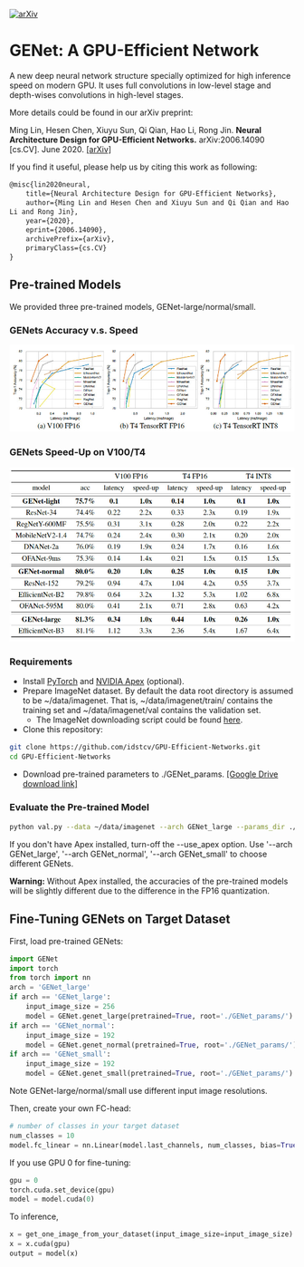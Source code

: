 [![arXiv](http://img.shields.io/badge/cs.CV-arXiv%3A2004.08955-B31B1B.svg)](https://arxiv.org/abs/2006.14090)

# GENet: A GPU-Efficient Network

A new deep neural network structure specially optimized for high inference speed on modern GPU. 
It uses full convolutions in low-level stage and depth-wises convolutions in high-level stages.

More details could be found in our arXiv preprint: 

Ming Lin, Hesen Chen, Xiuyu Sun, Qi Qian, Hao Li, Rong Jin. **Neural Architecture Design for GPU-Efficient Networks.** arXiv:2006.14090 [cs.CV]. June 2020. [[arXiv]](https://arxiv.org/abs/2006.14090)

If you find it useful, please help us by citing this work as following:

```text
@misc{lin2020neural,
    title={Neural Architecture Design for GPU-Efficient Networks},
    author={Ming Lin and Hesen Chen and Xiuyu Sun and Qi Qian and Hao Li and Rong Jin},
    year={2020},
    eprint={2006.14090},
    archivePrefix={arXiv},
    primaryClass={cs.CV}
}
```

## Pre-trained Models

We provided three pre-trained models, GENet-large/normal/small.

### GENets Accuracy v.s. Speed

![](misc/genet_acc_speed_curve.jpg)

### GENets Speed-Up on V100/T4
 
![](misc/genet_speedup_tab.jpg)


### Requirements

+ Install [PyTorch](https://pytorch.org/) and [NVIDIA Apex](https://github.com/NVIDIA/apex) (optional).
+ Prepare ImageNet dataset. By default the data root directory is assumed to be ~/data/imagenet.
That is, ~/data/imagenet/train/ contains the training set and ~/data/imagenet/val contains the validation set.
  + The ImageNet downloading script could be found [here](https://github.com/pytorch/examples/tree/master/imagenet).  
+ Clone this repository:
  
```bash
git clone https://github.com/idstcv/GPU-Efficient-Networks.git
cd GPU-Efficient-Networks
```

+ Download pre-trained parameters to ./GENet_params. [[Google Drive download link]](https://drive.google.com/drive/folders/1OEksQF3fyx233z_DGD2tMLE96LxgS072?usp=sharing)

### Evaluate the Pre-trained Model

```bash
python val.py --data ~/data/imagenet --arch GENet_large --params_dir ./GENet_params/ --use_apex
```

If you don't have Apex installed, turn-off the --use_apex option. Use '--arch GENet_large', '--arch GENet_normal', '--arch GENet_small'
to choose different GENets.

**Warning:** Without Apex installed, the accuracies of the pre-trained models will be slightly different due to the 
difference in the FP16 quantization.  

## Fine-Tuning GENets on Target Dataset

First, load pre-trained GENets:

```python
import GENet
import torch
from torch import nn
arch = 'GENet_large'
if arch == 'GENet_large':
    input_image_size = 256
    model = GENet.genet_large(pretrained=True, root='./GENet_params/')
if arch == 'GENet_normal':
    input_image_size = 192
    model = GENet.genet_normal(pretrained=True, root='./GENet_params/')
if arch == 'GENet_small':
    input_image_size = 192
    model = GENet.genet_small(pretrained=True, root='./GENet_params/')
``` 

Note GENet-large/normal/small use different input image resolutions.

Then, create your own FC-head:

```python
# number of classes in your target dataset
num_classes = 10
model.fc_linear = nn.Linear(model.last_channels, num_classes, bias=True)
```

If you use GPU 0 for fine-tuning:

```python
gpu = 0
torch.cuda.set_device(gpu)
model = model.cuda(0)
```

To inference,

```python
x = get_one_image_from_your_dataset(input_image_size=input_image_size)
x = x.cuda(gpu)
output = model(x)
```
